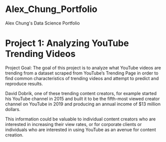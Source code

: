 # Alex_Chung_Portfolio
Alex Chung's Data Science Portfolio

# Project 1: Analyzing YouTube Trending Videos
Project Goal: The goal of this project is to analyze what YouTube videos are trending from a dataset scraped from YouTube’s Trending Page in order to find common characteristics of trending videos and attempt to predict and reproduce results.

David Dobrik, one of these trending content creators, for example started his YouTube channel in 2015 and built it to be the fifth-most viewed creator channel on YouTube in 2019 and producing an annual income of $13 million dollars.

This information could be valuable to individual content creators who are interested in increasing their view rates, or for corporate clients or individuals who are interested in using YouTube as an avenue for content creation.


